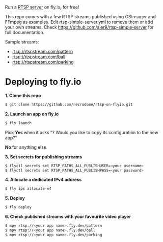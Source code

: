 Run a [RTSP server](https://github.com/aler9/rtsp-simple-server) on fly.io, for free!

This repo comes with a few RTSP streams published using GStreamer and FFmpeg as examples. Edit rtsp-simple-server.yml to remove them or add your own streams. Check https://github.com/aler9/rtsp-simple-server for full documentation.


Sample streams:
- [rtsp://rtspstream.com/pattern](rtsp://rtspstream.com/pattern) 
- [rtsp://rtspstream.com/ball](rtsp://rtspstream.com/ball)
- [rtsp://rtspstream.com/parking](rtsp://rtspstream.com/parking)

# Deploying to fly.io

**1. Clone this repo**
```bash
$ git clone https://github.com/necrodome/rtsp-on-flyio.git

```

**2. Launch an app on fly.io**
```bash
$ fly launch
```

Pick **Yes** when it asks "? Would you like to copy its configuration to the new app?"

**No** for anything else.

**3. Set secrets for publishing streams**
```bash
$ flyctl secrets set RTSP_PATHS_ALL_PUBLISHUSER=<your username>
$ flyctl secrets set RTSP_PATHS_ALL_PUBLISHPASS=<your password>
```

**4. Allocate a dedicated IPv4 address**
```bash
$ fly ips allocate-v4
```
**5. Deploy**
```bash
$ fly deploy
```

**6. Check published streams with your favourite video player**
```bash
$ mpv rtsp://<your app name>.fly.dev/pattern
$ mpv rtsp://<your app name>.fly.dev/ball
$ mpv rtsp://<your app name>.fly.dev/parking
```